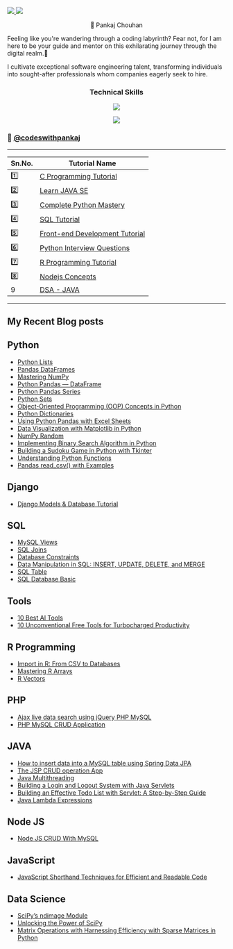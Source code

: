 <p align="left"> 
  <a href="https://twitter.com/home">
    <img src="https://img.shields.io/badge/Twitter-465149?style=for-the-badge"/>
    
  </a>
  
   <a href="https://www.codeswithpankaj.com">
    <img src="https://img.shields.io/badge/Portfolio-465149?style=for-the-badge"/>
  </a>

 
</p>

<p align="center"> 
🚀 Pankaj Chouhan 

Feeling like you're wandering through a coding labyrinth? Fear not, for I am here to be your guide and mentor on this exhilarating journey through the digital realm.👋

I cultivate exceptional software engineering talent, transforming individuals into sought-after professionals whom companies eagerly seek to hire.
</p>


### <p align="center">Technical Skills</p>

<p align="center">
  <a href="https://www.codeswithpankaj.com">
    <img src="https://skillicons.dev/icons?i=js,mongodb,typescript,next,mysql,java,php,python,r,go,c,cpp" />
  </a>
</p>
<p align="center">
  <a href="https://www.codeswithpankaj.com">
    <img src="https://skillicons.dev/icons?i=express,react,nodejs,html,css,bootstrap,jquery,tailwind,figma,git,github,wordpress" />
  </a>
</p>



### 🔗 [@codeswithpankaj](https://www.codeswithpankaj.com)
----

| Sn.No. | Tutorial Name                            |
| ------ | ---------------------------------------- |
| 1️⃣     | [C Programming Tutorial](https://github.com/Pankaj-Str/C-Programming-Tutorial)             |
| 2️⃣     | [Learn JAVA SE](https://github.com/Pankaj-Str/Learn-JAVA-SE)                         |
| 3️⃣     | [Complete Python Mastery](https://github.com/Pankaj-Str/Complete-Python-Mastery)       |
| 4️⃣     | [SQL Tutorial](https://github.com/Pankaj-Str/SQL-tutorial)                               |
| 5️⃣     | [Front-end Development Tutorial](https://github.com/Pankaj-Str/Front-end-Development-Tutorial) |
| 6️⃣     | [Python Interview Questions](https://github.com/Pankaj-Str/Python-Interview-Questions)    |
| 7️⃣     | [R Programming Tutorial](https://github.com/Pankaj-Str/R-Programming-Tutorial)           |
| 8️⃣     | [Nodejs Concepts](https://github.com/Pankaj-Str/Nodejs-Concepts)                       |
| 9 |[DSA - JAVA ](https://github.com/Pankaj-Str/Learn-Data-Structures-JAVA)|



--------
## My Recent Blog posts
## Python

- [Python Lists](https://codeswithpankaj.medium.com/mastering-python-lists-a-comprehensive-guide-65b709ef65e7)
- [Pandas DataFrames](https://codeswithpankaj.medium.com/mastering-pandas-dataframes-a-comprehensive-guide-codes-with-pankaj-63b22098a6d4)
- [Mastering NumPy](https://codeswithpankaj.medium.com/mastering-numpy-a-comprehensive-guide-codes-with-pankaj-178e191a9143)
- [Python Pandas — DataFrame](https://codeswithpankaj.medium.com/python-pandas-dataframe-6b7eb73a9393)
- [Python Pandas Series](https://codeswithpankaj.medium.com/python-pandas-series-f2df7ddf4720)
- [Python Sets](https://codeswithpankaj.medium.com/python-sets-569a3b5b81cd)
- [Object-Oriented Programming (OOP) Concepts in Python](https://medium.com/@codeswithpankaj/mastering-object-oriented-programming-oop-concepts-in-python-28f8d5bfce7b)
- [Python Dictionaries](https://medium.com/@codeswithpankaj/unleash-the-power-of-python-dictionaries-a-comprehensive-guide-with-examples-04adf6449de2)
- [Using Python Pandas with Excel Sheets](https://codeswithpankaj.medium.com/using-python-pandas-with-excel-sheets-41642ecc7b65)
- [Data Visualization with Matplotlib in Python](https://codeswithpankaj.medium.com/mastering-data-visualization-with-matplotlib-in-python-f0f385f837b3)
- [NumPy Random](https://codeswithpankaj.medium.com/numpy-random-681071ee5abd)
- [Implementing Binary Search Algorithm in Python](https://codeswithpankaj.medium.com/mastering-search-a-guide-to-implementing-binary-search-algorithm-in-python-36801a753782)
- [Building a Sudoku Game in Python with Tkinter](https://codeswithpankaj.medium.com/building-a-sudoku-game-in-python-with-tkinter-codes-with-pankaj-42b78a86834b)
- [Understanding Python Functions](https://codeswithpankaj.medium.com/understanding-python-functions-a-comprehensive-guide-codes-with-pankaj-95cebd864bfb)
- [Pandas read_csv() with Examples ](https://codeswithpankaj.medium.com/mastering-pandas-read-csv-with-examples-a-tutorial-by-codes-with-pankaj-96ad7c08e3b4)

## Django
- [Django Models & Database Tutorial](https://codeswithpankaj.medium.com/django-models-database-tutorial-4ead0e6bc663)
## SQL

- [MySQL Views](https://codeswithpankaj.medium.com/exploring-mysql-views-simplifying-database-queries-with-examples-3a928a7f4893)
- [SQL Joins](https://codeswithpankaj.medium.com/demystifying-sql-joins-a-comprehensive-guide-codes-with-pankaj-e44aa804ec3b)
- [Database Constraints](https://codeswithpankaj.medium.com/exploring-database-constraints-ensuring-data-integrity-in-your-sql-database-codes-with-pankaj-aa131064dc9a)
- [Data Manipulation in SQL: INSERT, UPDATE, DELETE, and MERGE](https://codeswithpankaj.medium.com/mastering-data-manipulation-in-sql-insert-update-delete-and-merge-codes-with-pankaj-a087f94f0f20)
- [SQL Table](https://codeswithpankaj.medium.com/sql-table-869bbf763604)
- [SQL Database Basic](https://codeswithpankaj.medium.com/sql-database-basic-437ae162f6f4)

## Tools

- [10 Best AI Tools](https://codeswithpankaj.medium.com/10-best-ai-tools-to-make-money-and-grow-your-business-with-codes-with-pankaj-9c8401f85cc6)
- [10 Unconventional Free Tools for Turbocharged Productivity](https://codeswithpankaj.medium.com/time-warp-10-unconventional-free-tools-for-turbocharged-productivity-8cb24ff75982)

## R Programming

- [Import in R: From CSV to Databases](https://codeswithpankaj.medium.com/mastering-data-import-in-r-from-csv-to-databases-and-beyond-codes-with-pankaj-b4e9c4d593eb)
- [Mastering R Arrays](https://codeswithpankaj.medium.com/mastering-r-arrays-a-comprehensive-guide-with-examples-codes-with-pankaj-576c37890fcf)
- [R Vectors](https://codeswithpankaj.medium.com/understanding-r-vectors-a-comprehensive-guide-with-examples-codes-with-pankaj-d611f9e0322f)

## PHP

- [Ajax live data search using jQuery PHP MySQL](https://codeswithpankaj.medium.com/ajax-live-data-search-using-jquery-php-mysql-codes-with-pankaj-bb9147f8d305)
- [PHP MySQL CRUD Application](https://codeswithpankaj.medium.com/php-mysql-crud-application-812ee1b90702)

## JAVA

- [How to insert data into a MySQL table using Spring Data JPA](https://codeswithpankaj.medium.com/how-to-insert-data-into-a-mysql-table-using-spring-data-jpa-2df1a147fa9f)
- [The JSP CRUD operation App](https://codeswithpankaj.medium.com/the-jsp-crud-operation-app-with-codes-with-pankaj-292092d51b99)
- [Java Multithreading](https://codeswithpankaj.medium.com/a-deep-dive-into-java-multithreading-fd611603c8c6)
- [Building a Login and Logout System with Java Servlets](https://codeswithpankaj.medium.com/building-a-login-and-logout-system-with-java-servlets-6b51521dfcd8)
- [Building an Effective Todo List with Servlet: A Step-by-Step Guide](https://codeswithpankaj.medium.com/building-an-effective-todo-list-with-servlet-a-step-by-step-guide-caa9c37acb34)
- [Java Lambda Expressions](https://codeswithpankaj.medium.com/mastering-java-lambda-expressions-a-comprehensive-guide-by-codes-with-pankaj-c2ca3b141eb8)
## Node JS

- [Node JS CRUD With MySQL](https://codeswithpankaj.medium.com/node-js-crud-with-mysql-f605755e9fcb)

## JavaScript
- [JavaScript Shorthand Techniques for Efficient and Readable Code](https://codeswithpankaj.medium.com/javascript-shorthand-techniques-for-efficient-and-readable-code-ae64512df483)

## Data Science 
- [SciPy’s ndimage Module ](https://codeswithpankaj.medium.com/a-deep-dive-into-scipys-ndimage-module-by-codes-with-pankaj-e93dcbcb8b81)
- [Unlocking the Power of SciPy](https://codeswithpankaj.medium.com/unlocking-the-power-of-scipy-a-comprehensive-beginners-guide-aca7eb3dbb92)
- [Matrix Operations with Harnessing Efficiency with Sparse Matrices in Python ](https://codeswithpankaj.medium.com/mastering-matrix-operations-with-harnessing-efficiency-with-sparse-matrices-in-python-a-deep-5b78ded1cc7c)




